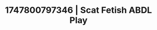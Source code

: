 ---
categories:
- Midnight fantasy
- Sensual selfie
- Deep intimacy
- Lesbian
- Mid-century kink
image: /assets/images/1747800797346.jpg
layout: post
seo:
  description: Featured content with artistic ABDL Play, Scat Fetish. HD images available.
  keywords: ABDL Play, Scat Fetish
  og_image: /assets/images/1747800797346.jpg
  schema_type: VisualArtwork
tags:
- ABDL Play
- '#1747800797346'
- Scat Fetish
title: 1747800797346 | Scat Fetish ABDL Play
---